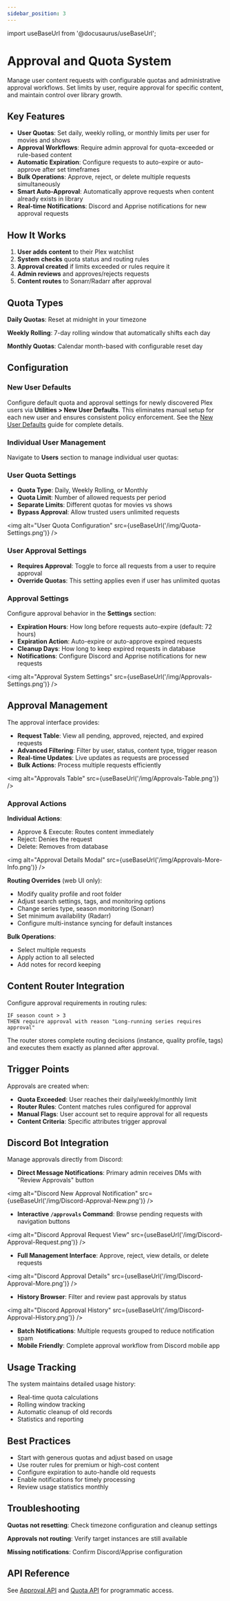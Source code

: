 ```yaml
---
sidebar_position: 3
---
```


import useBaseUrl from '@docusaurus/useBaseUrl';

# Approval and Quota System

Manage user content requests with configurable quotas and administrative approval workflows. Set limits by user, require approval for specific content, and maintain control over library growth.

## Key Features

- **User Quotas**: Set daily, weekly rolling, or monthly limits per user for movies and shows
- **Approval Workflows**: Require admin approval for quota-exceeded or rule-based content
- **Automatic Expiration**: Configure requests to auto-expire or auto-approve after set timeframes
- **Bulk Operations**: Approve, reject, or delete multiple requests simultaneously
- **Smart Auto-Approval**: Automatically approve requests when content already exists in library
- **Real-time Notifications**: Discord and Apprise notifications for new approval requests

## How It Works

1. **User adds content** to their Plex watchlist
2. **System checks** quota status and routing rules
3. **Approval created** if limits exceeded or rules require it
4. **Admin reviews** and approves/rejects requests
5. **Content routes** to Sonarr/Radarr after approval

## Quota Types

**Daily Quotas**: Reset at midnight in your timezone

**Weekly Rolling**: 7-day rolling window that automatically shifts each day

**Monthly Quotas**: Calendar month-based with configurable reset day

## Configuration

### New User Defaults

Configure default quota and approval settings for newly discovered Plex users via **Utilities > New User Defaults**. This eliminates manual setup for each new user and ensures consistent policy enforcement. See the [New User Defaults](../utilities/new-user-defaults.md) guide for complete details.

### Individual User Management

Navigate to **Users** section to manage individual user quotas:

### User Quota Settings
- **Quota Type**: Daily, Weekly Rolling, or Monthly
- **Quota Limit**: Number of allowed requests per period
- **Separate Limits**: Different quotas for movies vs shows
- **Bypass Approval**: Allow trusted users unlimited requests

<img alt="User Quota Configuration" src={useBaseUrl('/img/Quota-Settings.png')} />

### User Approval Settings
- **Requires Approval**: Toggle to force all requests from a user to require approval
- **Override Quotas**: This setting applies even if user has unlimited quotas

### Approval Settings

Configure approval behavior in the **Settings** section:

- **Expiration Hours**: How long before requests auto-expire (default: 72 hours)
- **Expiration Action**: Auto-expire or auto-approve expired requests
- **Cleanup Days**: How long to keep expired requests in database
- **Notifications**: Configure Discord and Apprise notifications for new requests

<img alt="Approval System Settings" src={useBaseUrl('/img/Approvals-Settings.png')} />

## Approval Management

The approval interface provides:

- **Request Table**: View all pending, approved, rejected, and expired requests
- **Advanced Filtering**: Filter by user, status, content type, trigger reason
- **Real-time Updates**: Live updates as requests are processed
- **Bulk Actions**: Process multiple requests efficiently

<img alt="Approvals Table" src={useBaseUrl('/img/Approvals-Table.png')} />

### Approval Actions

**Individual Actions**:
- Approve & Execute: Routes content immediately
- Reject: Denies the request
- Delete: Removes from database

<img alt="Approval Details Modal" src={useBaseUrl('/img/Approvals-More-Info.png')} />

**Routing Overrides** (web UI only):
- Modify quality profile and root folder
- Adjust search settings, tags, and monitoring options
- Change series type, season monitoring (Sonarr)
- Set minimum availability (Radarr)
- Configure multi-instance syncing for default instances

**Bulk Operations**:
- Select multiple requests
- Apply action to all selected
- Add notes for record keeping

## Content Router Integration

Configure approval requirements in routing rules:

```
IF season count > 3
THEN require approval with reason "Long-running series requires approval"
```

The router stores complete routing decisions (instance, quality profile, tags) and executes them exactly as planned after approval.

## Trigger Points

Approvals are created when:

- **Quota Exceeded**: User reaches their daily/weekly/monthly limit
- **Router Rules**: Content matches rules configured for approval
- **Manual Flags**: User account set to require approval for all requests
- **Content Criteria**: Specific attributes trigger approval

## Discord Bot Integration

Manage approvals directly from Discord:

- **Direct Message Notifications**: Primary admin receives DMs with "Review Approvals" button

<img alt="Discord New Approval Notification" src={useBaseUrl('/img/Discord-Approval-New.png')} />

- **Interactive `/approvals` Command**: Browse pending requests with navigation buttons

<img alt="Discord Approval Request View" src={useBaseUrl('/img/Discord-Approval-Request.png')} />

- **Full Management Interface**: Approve, reject, view details, or delete requests

<img alt="Discord Approval Details" src={useBaseUrl('/img/Discord-Approval-More.png')} />

- **History Browser**: Filter and review past approvals by status

<img alt="Discord Approval History" src={useBaseUrl('/img/Discord-Approval-History.png')} />

- **Batch Notifications**: Multiple requests grouped to reduce notification spam
- **Mobile Friendly**: Complete approval workflow from Discord mobile app

## Usage Tracking

The system maintains detailed usage history:

- Real-time quota calculations
- Rolling window tracking
- Automatic cleanup of old records
- Statistics and reporting

## Best Practices

- Start with generous quotas and adjust based on usage
- Use router rules for premium or high-cost content
- Configure expiration to auto-handle old requests  
- Enable notifications for timely processing
- Review usage statistics monthly

## Troubleshooting

**Quotas not resetting**: Check timezone configuration and cleanup settings

**Approvals not routing**: Verify target instances are still available

**Missing notifications**: Confirm Discord/Apprise configuration

## API Reference

See [Approval API](/docs/api/approval) and [Quota API](/docs/api/quota) for programmatic access.